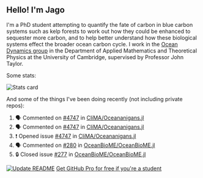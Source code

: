 ## Hello! I'm Jago

I'm a PhD student attempting to quantify the fate of carbon in blue carbon systems such as kelp forests to work out how they could be enhanced to sequester more carbon, and to help better understand how these biological systems effect the broader ocean carbon cycle. I work in the <a href="https://www.damtp.cam.ac.uk/user/jrt51/" class="emph">Ocean Dynamics group</a> in the Department of Applied Mathematics and Theoretical Physics at the University of Cambridge, supervised by Professor John Taylor.

Some stats:
<!--
![](https://raw.githubusercontent.com/jagoosw/jagoosw/main/profile-summary-card-output/nord_dark/0-profile-details.svg)
![](https://raw.githubusercontent.com/jagoosw/jagoosw/main/profile-summary-card-output/nord_dark/3-stats.svg)
![](https://raw.githubusercontent.com/jagoosw/jagoosw/main/profile-summary-card-output/nord_dark/4-productive-time.svg)
-->
![Stats card](https://github-readme-stats.vercel.app/api?username=jagoosw&count_private=true&show_icons=true&theme=transparent&hide_title=true&rank_icon=percentile&show=reviews)

And some of the things I've been doing recently (not including private repos):
<!--START_SECTION:activity-->
1. 🗣 Commented on [#4747](https://github.com/CliMA/Oceananigans.jl/issues/4747#issuecomment-3240307645) in [CliMA/Oceananigans.jl](https://github.com/CliMA/Oceananigans.jl)
2. 🗣 Commented on [#4747](https://github.com/CliMA/Oceananigans.jl/issues/4747#issuecomment-3240306973) in [CliMA/Oceananigans.jl](https://github.com/CliMA/Oceananigans.jl)
3. ❗ Opened issue [#4747](https://github.com/CliMA/Oceananigans.jl/issues/4747) in [CliMA/Oceananigans.jl](https://github.com/CliMA/Oceananigans.jl)
4. 🗣 Commented on [#280](https://github.com/OceanBioME/OceanBioME.jl/issues/280#issuecomment-3238412484) in [OceanBioME/OceanBioME.jl](https://github.com/OceanBioME/OceanBioME.jl)
5. 🔒 Closed issue [#277](https://github.com/OceanBioME/OceanBioME.jl/issues/277) in [OceanBioME/OceanBioME.jl](https://github.com/OceanBioME/OceanBioME.jl)
<!--END_SECTION:activity-->


[![Update README](https://github.com/jagoosw/jagoosw/actions/workflows/update-readme.yml/badge.svg)](https://github.com/jagoosw/jagoosw/actions/workflows/update-readme.yml)
[Get GitHub Pro for free if you're a student](https://education.github.com/pack)

